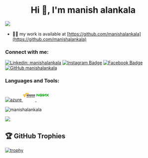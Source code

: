




<h1 align="center">Hi 👋, I'm manish alankala</h1>


![](https://komarev.com/ghpvc/?username=manishalankala&color=green)

- 👨‍💻 my work is available at [https://github.com/manishalankala](https://github.com/manishalankala)



<h3 align="left">Connect with me:</h3>
<p align="left">
 
[![Linkedin: manishalankala](https://img.shields.io/badge/-manishalankala-blue?style=flat-square&logo=Linkedin&logoColor=white&link=https://www.linkedin.com/in/manish-kumar-alankala-11b6a8142/)](https://www.linkedin.com/in/manish-kumar-alankala-11b6a8142/) [![Instagram Badge](https://img.shields.io/badge/-manishalankala-purple?style=flat-square&logo=Instagram&logoColor=white&link=https://www.instagram.com/manishalankala/)](https://www.instagram.com/manishalankala/) [![Facebook Badge](https://img.shields.io/badge/-manishalankala-blue?style=flat-square&logo=Facebook&logoColor=white&link=https://www.facebook.com/manishalankala)](https://www.facebook.com/manishalankala) [![GitHub manishalankala](https://img.shields.io/github/followers/manishalankala?label=follow&style=social)](https://github.com/manishalankala)

 
 
 




<h3 align="left">Languages and Tools:</h3>

<a href="https://azure.microsoft.com/en-in/" target="_blank"> <img src="https://www.vectorlogo.zone/logos/microsoft_azure/microsoft_azure-icon.svg" alt="azure" width="40" height="40"/> <a href="https://aws.amazon.com" target="_blank"> <img src="https://raw.githubusercontent.com/devicons/devicon/master/icons/amazonwebservices/amazonwebservices-original-wordmark.svg" alt="aws" width="40" height="40"/> </a> <a href="https://www.nginx.com" target="_blank"> <img src="https://raw.githubusercontent.com/devicons/devicon/master/icons/nginx/nginx-original.svg" alt="nginx" width="40" height="40"/> </a>

    



<p><img align="center" src="https://github-readme-streak-stats.herokuapp.com/?user=manishalankala&" alt="manishalankala" /></p>
<img src="https://github-readme-stats.vercel.app/api?username=manishalankala&&show_icons=true&theme=radical"/>
</p>  
  

 
 ## 🏆 GitHub Trophies

[![trophy](https://github-profile-trophy.vercel.app/?username=manishalankala&theme=nord&column=7)](https://github.com/ryo-ma/github-profile-trophy)
